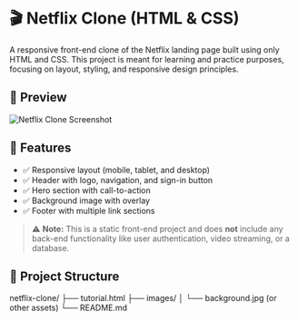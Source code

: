 # 🎬 Netflix Clone (HTML & CSS)

A responsive front-end clone of the Netflix landing page built using only HTML and CSS. This project is meant for learning and practice purposes, focusing on layout, styling, and responsive design principles.

## 📸 Preview

![Netflix Clone Screenshot](screenshot.png) <!-- Replace with actual screenshot if available -->

## 🔧 Features

- ✅ Responsive layout (mobile, tablet, and desktop)
- ✅ Header with logo, navigation, and sign-in button
- ✅ Hero section with call-to-action
- ✅ Background image with overlay
- ✅ Footer with multiple link sections

> ⚠️ **Note:** This is a static front-end project and does **not** include any back-end functionality like user authentication, video streaming, or a database.

## 📁 Project Structure
netflix-clone/
├── tutorial.html
├── images/
│ └── background.jpg (or other assets)
└── README.md
